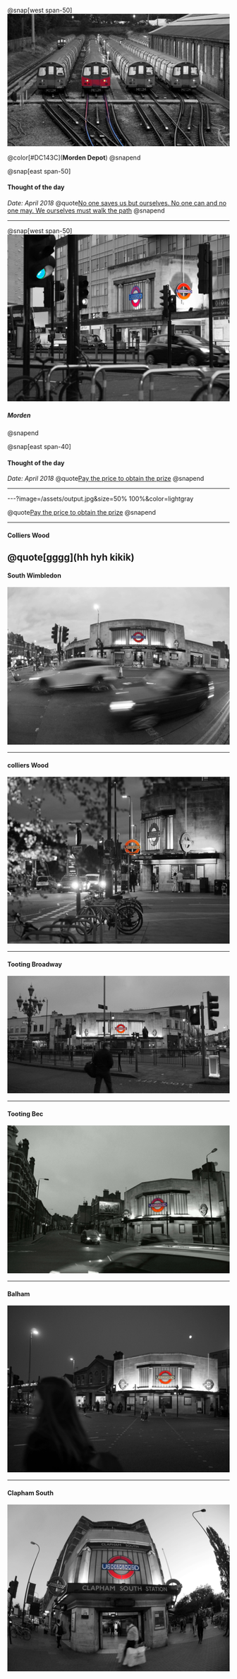 

@snap[west span-50]
![Morden_depot](/assets/morden_depot.jpg)

@color[#DC143C](**Morden Depot**)
@snapend

@snap[east span-50]
#### Thought of the day
*Date:  April 2018*
@quote[No one saves us but ourselves. No one can and no one may. We ourselves must walk the path](Buddha)
@snapend

---

@snap[west span-50]
![Morden](/assets/morden.jpg)
##### Morden
@snapend

@snap[east span-40]
#### Thought of the day
*Date:  April 2018*
@quote[Pay the price to obtain the prize](Anon)
@snapend

---


---?image=/assets/output.jpg&size=50% 100%&color=lightgray

@quote[Pay the price to obtain the prize](Anon)
@snapend

---

#### Colliers Wood

@quote[gggg](hh hyh kikik)
---

#### South Wimbledon
![South Wimbledon](/assets/south_wimbledon.jpg)

---

#### colliers Wood

![colliers Wood](/assets/colliers_wood.jpg)

---

#### Tooting Broadway

![Tooting Broadway](/assets/tooting_broadway.jpg)

---

#### Tooting Bec

![Tooting Bec](/assets/tooting_bec.jpg)

---

#### Balham

![Balham](/assets/balham.jpg)

---

#### Clapham South

![Clapham South](/assets/clapham_south.jpg)
